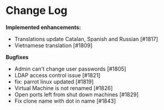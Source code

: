 # Change Log

**Implemented enhancements:**

- Translations update Catalan, Spanish and Russian [\#1817]
- Vietnamese translation [\#1809]

**Bugfixes**

- Admin can't change user passwords [\#1805]
- LDAP access control issue [\#1821]
- fix: parrot linux updated [\#1819]
- Virtual Machine is not renamed [\#1826]
- Open ports left from shut down machines [\#1829]
- Fix clone name with dot in name [\#1843]
